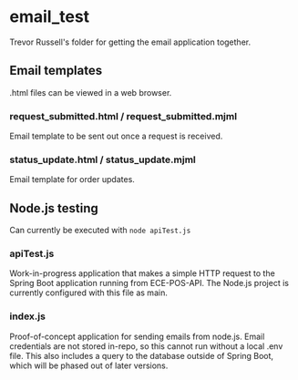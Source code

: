 # email_test
Trevor Russell's folder for getting the email application together.

## Email templates
.html files can be viewed in a web browser.
### request_submitted.html / request_submitted.mjml
Email template to be sent out once a request is received.

### status_update.html / status_update.mjml
Email template for order updates.

## Node.js testing
Can currently be executed with `node apiTest.js`
### apiTest.js
Work-in-progress application that makes a simple HTTP request to the Spring Boot application running from ECE-POS-API. The Node.js project is currently configured with this file as main.

### index.js
Proof-of-concept application for sending emails from node.js. Email credentials are not stored in-repo, so this cannot run without a local .env file. This also includes a query to the database outside of Spring Boot, which will be phased out of later versions.